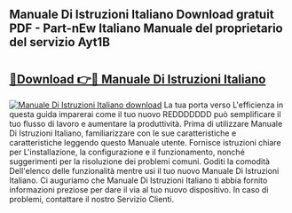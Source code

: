 ## Manuale Di Istruzioni Italiano Download gratuit PDF - Part-nEw Italiano Manuale del proprietario del servizio Ayt1B

# <h2><a href="http://dfgrgp.blite.top/?on=Manuale+Di+Istruzioni+Italiano">🔗Download 👉🔴 Manuale Di Istruzioni Italiano</a></h2>

[![Manuale Di Istruzioni Italiano download](https://i.imgur.com/lujVjoI.png)](http://dfgrgp.blite.top/?on=Manuale+Di+Istruzioni+Italiano)
La tua porta verso L'efficienza in questa guida imparerai come il tuo nuovo REDDDDDDD può semplificare il tuo flusso di lavoro e aumentare la produttività. Prima di utilizzare Manuale Di Istruzioni Italiano, familiarizzare con le sue caratteristiche e caratteristiche leggendo questo Manuale utente. Fornisce istruzioni chiare per L'installazione, la configurazione e il funzionamento, nonché suggerimenti per la risoluzione dei problemi comuni. Goditi la comodità Dell'elenco delle funzionalità mentre usi il tuo nuovo Manuale Di Istruzioni Italiano. Ci auguriamo che Manuale Di Istruzioni Italiano ti abbia fornito informazioni preziose per dare il via al tuo nuovo dispositivo. In caso di problemi, contattare il nostro Servizio Clienti.
